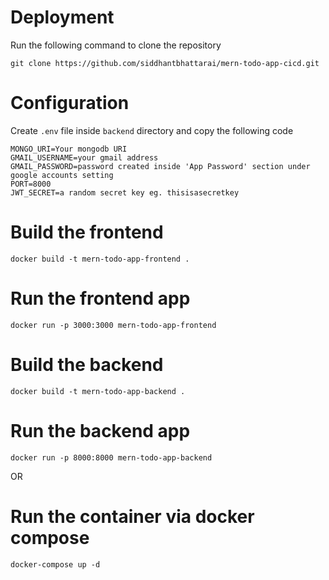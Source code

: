 # Deployment
Run the following command to clone the repository
```
git clone https://github.com/siddhantbhattarai/mern-todo-app-cicd.git
```

# Configuration
Create ```.env``` file inside ```backend``` directory and copy the following code
```
MONGO_URI=Your mongodb URI
GMAIL_USERNAME=your gmail address 
GMAIL_PASSWORD=password created inside 'App Password' section under google accounts setting
PORT=8000
JWT_SECRET=a random secret key eg. thisisasecretkey
```

# Build the frontend
```
docker build -t mern-todo-app-frontend .
```

# Run the frontend app
```
docker run -p 3000:3000 mern-todo-app-frontend
```

# Build the backend
```
docker build -t mern-todo-app-backend .
```

# Run the backend app
```
docker run -p 8000:8000 mern-todo-app-backend
```

OR

# Run the container via docker compose
```
docker-compose up -d
```





